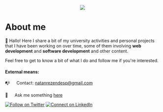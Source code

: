 <div align="center">
<img src="https://i.imgur.com/gGIcPAc.png">

</div>

<div id="banner" class="cycle-slideshow" data-cycle-slides="> div">  </div>

		
<h1> About me </h1>
  
🌿 Hallo! Here I share a bit of my university activities and personal projects that I have been working on over time, some of them involving **web development** and **software development** and other content.

Feel free to get to know a bit of what I do and follow me if you're interested.

<p>

<h4> External means: </h4>

 📭 &emsp; Contact: natanrezendesp@gmail.com <br/><br/>
 💬 &emsp; Ask me something [here](https://github.com/alsiam/alsiam/issues)

[![Follow on Twitter](https://img.shields.io/badge/--twitter?label=Twitter&logo=Twitter&style=social)](https://twitter.com/natbrs) [![Connect on LinkedIn](https://img.shields.io/badge/--linkedin?label=LinkedIn&logo=LinkedIn&style=social)](https://www.linkedin.com/in/natbrs)

</p>
